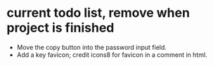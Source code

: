 # current todo list, remove when project is finished

- Move the copy button into the password input field.
- Add a key favicon; credit icons8 for favicon in a comment in html.